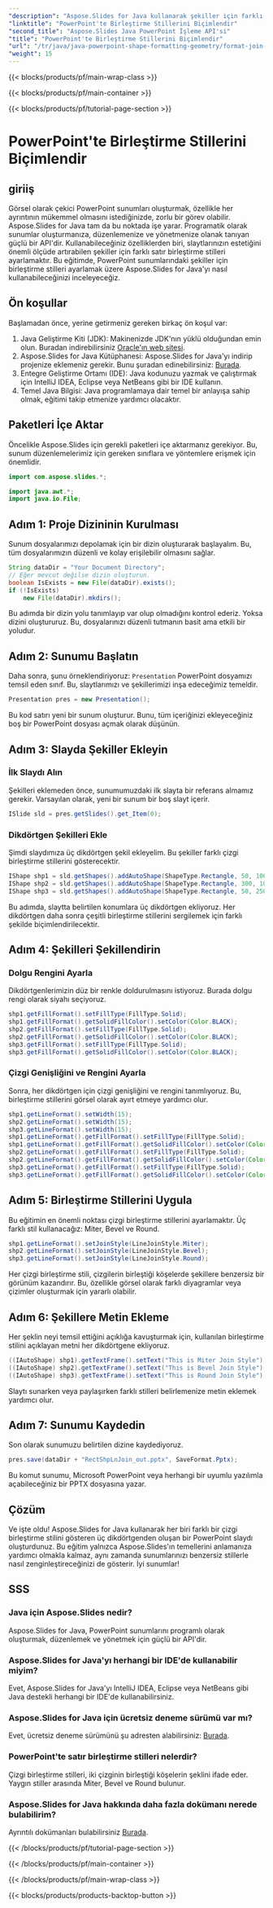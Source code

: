 ```yaml
---
"description": "Aspose.Slides for Java kullanarak şekiller için farklı çizgi birleştirme stilleri ayarlayarak PowerPoint sunumlarınızı nasıl geliştireceğinizi öğrenin. Adım adım kılavuzumuzu izleyin."
"linktitle": "PowerPoint'te Birleştirme Stillerini Biçimlendir"
"second_title": "Aspose.Slides Java PowerPoint İşleme API'si"
"title": "PowerPoint'te Birleştirme Stillerini Biçimlendir"
"url": "/tr/java/java-powerpoint-shape-formatting-geometry/format-join-styles-powerpoint/"
"weight": 15
---
```


{{< blocks/products/pf/main-wrap-class >}}

{{< blocks/products/pf/main-container >}}

{{< blocks/products/pf/tutorial-page-section >}}

# PowerPoint'te Birleştirme Stillerini Biçimlendir

## giriiş
Görsel olarak çekici PowerPoint sunumları oluşturmak, özellikle her ayrıntının mükemmel olmasını istediğinizde, zorlu bir görev olabilir. Aspose.Slides for Java tam da bu noktada işe yarar. Programatik olarak sunumlar oluşturmanıza, düzenlemenize ve yönetmenize olanak tanıyan güçlü bir API'dir. Kullanabileceğiniz özelliklerden biri, slaytlarınızın estetiğini önemli ölçüde artırabilen şekiller için farklı satır birleştirme stilleri ayarlamaktır. Bu eğitimde, PowerPoint sunumlarındaki şekiller için birleştirme stilleri ayarlamak üzere Aspose.Slides for Java'yı nasıl kullanabileceğinizi inceleyeceğiz. 
## Ön koşullar
Başlamadan önce, yerine getirmeniz gereken birkaç ön koşul var:
1. Java Geliştirme Kiti (JDK): Makinenizde JDK'nın yüklü olduğundan emin olun. Buradan indirebilirsiniz [Oracle'ın web sitesi](https://www.oracle.com/java/technologies/javase-jdk11-downloads.html).
2. Aspose.Slides for Java Kütüphanesi: Aspose.Slides for Java'yı indirip projenize eklemeniz gerekir. Bunu şuradan edinebilirsiniz: [Burada](https://releases.aspose.com/slides/java/).
3. Entegre Geliştirme Ortamı (IDE): Java kodunuzu yazmak ve çalıştırmak için IntelliJ IDEA, Eclipse veya NetBeans gibi bir IDE kullanın.
4. Temel Java Bilgisi: Java programlamaya dair temel bir anlayışa sahip olmak, eğitimi takip etmenize yardımcı olacaktır.
## Paketleri İçe Aktar
Öncelikle Aspose.Slides için gerekli paketleri içe aktarmanız gerekiyor. Bu, sunum düzenlemelerimiz için gereken sınıflara ve yöntemlere erişmek için önemlidir.
```java
import com.aspose.slides.*;

import java.awt.*;
import java.io.File;
```
## Adım 1: Proje Dizininin Kurulması
Sunum dosyalarımızı depolamak için bir dizin oluşturarak başlayalım. Bu, tüm dosyalarımızın düzenli ve kolay erişilebilir olmasını sağlar.
```java
String dataDir = "Your Document Directory";
// Eğer mevcut değilse dizin oluşturun.
boolean IsExists = new File(dataDir).exists();
if (!IsExists)
    new File(dataDir).mkdirs();
```
Bu adımda bir dizin yolu tanımlayıp var olup olmadığını kontrol ederiz. Yoksa dizini oluştururuz. Bu, dosyalarınızı düzenli tutmanın basit ama etkili bir yoludur.
## Adım 2: Sunumu Başlatın
Daha sonra, şunu örneklendiriyoruz: `Presentation` PowerPoint dosyamızı temsil eden sınıf. Bu, slaytlarımızı ve şekillerimizi inşa edeceğimiz temeldir.
```java
Presentation pres = new Presentation();
```
Bu kod satırı yeni bir sunum oluşturur. Bunu, tüm içeriğinizi ekleyeceğiniz boş bir PowerPoint dosyası açmak olarak düşünün.
## Adım 3: Slayda Şekiller Ekleyin
### İlk Slaydı Alın
Şekilleri eklemeden önce, sunumumuzdaki ilk slayta bir referans almamız gerekir. Varsayılan olarak, yeni bir sunum bir boş slayt içerir.
```java
ISlide sld = pres.getSlides().get_Item(0);
```
### Dikdörtgen Şekilleri Ekle
Şimdi slaydımıza üç dikdörtgen şekil ekleyelim. Bu şekiller farklı çizgi birleştirme stillerini gösterecektir.
```java
IShape shp1 = sld.getShapes().addAutoShape(ShapeType.Rectangle, 50, 100, 150, 75);
IShape shp2 = sld.getShapes().addAutoShape(ShapeType.Rectangle, 300, 100, 150, 75);
IShape shp3 = sld.getShapes().addAutoShape(ShapeType.Rectangle, 50, 250, 150, 75);
```
Bu adımda, slaytta belirtilen konumlara üç dikdörtgen ekliyoruz. Her dikdörtgen daha sonra çeşitli birleştirme stillerini sergilemek için farklı şekilde biçimlendirilecektir.
## Adım 4: Şekilleri Şekillendirin
### Dolgu Rengini Ayarla
Dikdörtgenlerimizin düz bir renkle doldurulmasını istiyoruz. Burada dolgu rengi olarak siyahı seçiyoruz.
```java
shp1.getFillFormat().setFillType(FillType.Solid);
shp1.getFillFormat().getSolidFillColor().setColor(Color.BLACK);
shp2.getFillFormat().setFillType(FillType.Solid);
shp2.getFillFormat().getSolidFillColor().setColor(Color.BLACK);
shp3.getFillFormat().setFillType(FillType.Solid);
shp3.getFillFormat().getSolidFillColor().setColor(Color.BLACK);
```
### Çizgi Genişliğini ve Rengini Ayarla
Sonra, her dikdörtgen için çizgi genişliğini ve rengini tanımlıyoruz. Bu, birleştirme stillerini görsel olarak ayırt etmeye yardımcı olur.
```java
shp1.getLineFormat().setWidth(15);
shp2.getLineFormat().setWidth(15);
shp3.getLineFormat().setWidth(15);
shp1.getLineFormat().getFillFormat().setFillType(FillType.Solid);
shp1.getLineFormat().getFillFormat().getSolidFillColor().setColor(Color.BLUE);
shp2.getLineFormat().getFillFormat().setFillType(FillType.Solid);
shp2.getLineFormat().getFillFormat().getSolidFillColor().setColor(Color.BLUE);
shp3.getLineFormat().getFillFormat().setFillType(FillType.Solid);
shp3.getLineFormat().getFillFormat().getSolidFillColor().setColor(Color.BLUE);
```
## Adım 5: Birleştirme Stillerini Uygula
Bu eğitimin en önemli noktası çizgi birleştirme stillerini ayarlamaktır. Üç farklı stil kullanacağız: Miter, Bevel ve Round.
```java
shp1.getLineFormat().setJoinStyle(LineJoinStyle.Miter);
shp2.getLineFormat().setJoinStyle(LineJoinStyle.Bevel);
shp3.getLineFormat().setJoinStyle(LineJoinStyle.Round);
```
Her çizgi birleştirme stili, çizgilerin birleştiği köşelerde şekillere benzersiz bir görünüm kazandırır. Bu, özellikle görsel olarak farklı diyagramlar veya çizimler oluşturmak için yararlı olabilir.
## Adım 6: Şekillere Metin Ekleme
Her şeklin neyi temsil ettiğini açıklığa kavuşturmak için, kullanılan birleştirme stilini açıklayan metni her dikdörtgene ekliyoruz.
```java
((IAutoShape) shp1).getTextFrame().setText("This is Miter Join Style");
((IAutoShape) shp2).getTextFrame().setText("This is Bevel Join Style");
((IAutoShape) shp3).getTextFrame().setText("This is Round Join Style");
```
Slaytı sunarken veya paylaşırken farklı stilleri belirlemenize metin eklemek yardımcı olur.
## Adım 7: Sunumu Kaydedin
Son olarak sunumuzu belirtilen dizine kaydediyoruz.
```java
pres.save(dataDir + "RectShpLnJoin_out.pptx", SaveFormat.Pptx);
```
Bu komut sunumu, Microsoft PowerPoint veya herhangi bir uyumlu yazılımla açabileceğiniz bir PPTX dosyasına yazar.
## Çözüm
Ve işte oldu! Aspose.Slides for Java kullanarak her biri farklı bir çizgi birleştirme stilini gösteren üç dikdörtgenden oluşan bir PowerPoint slaydı oluşturdunuz. Bu eğitim yalnızca Aspose.Slides'ın temellerini anlamanıza yardımcı olmakla kalmaz, aynı zamanda sunumlarınızı benzersiz stillerle nasıl zenginleştireceğinizi de gösterir. İyi sunumlar!
## SSS
### Java için Aspose.Slides nedir?
Aspose.Slides for Java, PowerPoint sunumlarını programlı olarak oluşturmak, düzenlemek ve yönetmek için güçlü bir API'dir.
### Aspose.Slides for Java'yı herhangi bir IDE'de kullanabilir miyim?
Evet, Aspose.Slides for Java'yı IntelliJ IDEA, Eclipse veya NetBeans gibi Java destekli herhangi bir IDE'de kullanabilirsiniz.
### Aspose.Slides for Java için ücretsiz deneme sürümü var mı?
Evet, ücretsiz deneme sürümünü şu adresten alabilirsiniz: [Burada](https://releases.aspose.com/).
### PowerPoint'te satır birleştirme stilleri nelerdir?
Çizgi birleştirme stilleri, iki çizginin birleştiği köşelerin şeklini ifade eder. Yaygın stiller arasında Miter, Bevel ve Round bulunur.
### Aspose.Slides for Java hakkında daha fazla dokümanı nerede bulabilirim?
Ayrıntılı dokümanları bulabilirsiniz [Burada](https://reference.aspose.com/slides/java/).

{{< /blocks/products/pf/tutorial-page-section >}}

{{< /blocks/products/pf/main-container >}}

{{< /blocks/products/pf/main-wrap-class >}}

{{< blocks/products/products-backtop-button >}}